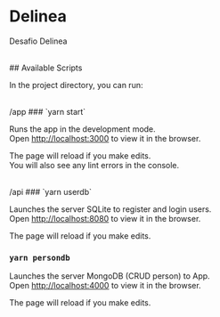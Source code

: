 # Delinea
 Desafio Delinea

<br />
## Available Scripts

In the project directory, you can run:

<br />
/app
### `yarn start`

Runs the app in the development mode.<br />
Open [http://localhost:3000](http://localhost:3000) to view it in the browser.

The page will reload if you make edits.<br />
You will also see any lint errors in the console.

<br />
/api
### `yarn userdb`

Launches the server SQLite to register and login users.<br />
Open [http://localhost:8080](http://localhost:8080) to view it in the browser.

The page will reload if you make edits.<br />

### `yarn persondb`

Launches the server MongoDB (CRUD person) to App. <br />
Open [http://localhost:4000](http://localhost:4000) to view it in the browser.

The page will reload if you make edits.<br />
